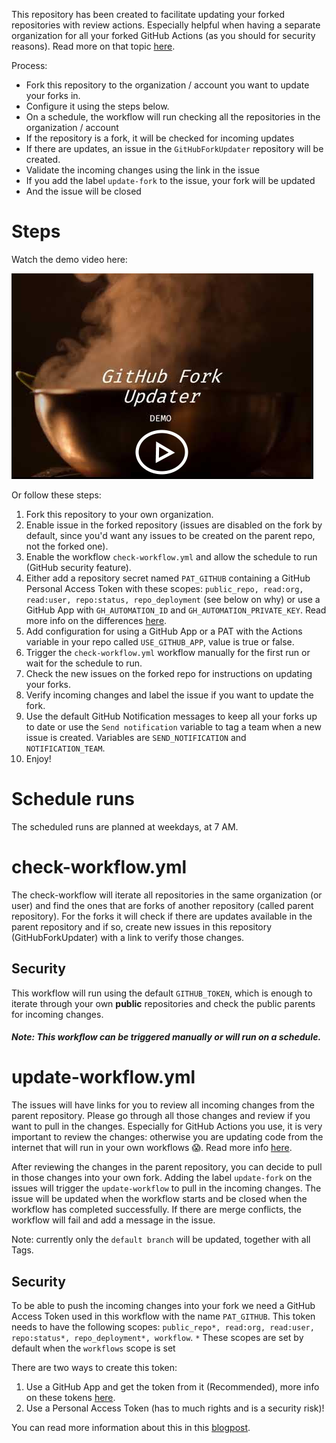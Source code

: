 This repository has been created to facilitate updating your forked repositories with review actions. Especially helpful when having a separate organization for all your forked GitHub Actions (as you should for security reasons). Read more on that topic [here](https://devopsjournal.io/blog/2021/02/06/GitHub-Actions-Forking-Repositories).

Process:
* Fork this repository to the organization / account you want to update your forks in.
* Configure it using the steps below.
* On a schedule, the workflow will run checking all the repositories in the organization / account
* If the repository is a fork, it will be checked for incoming updates
* If there are updates, an issue in the `GitHubForkUpdater` repository will be created.
* Validate the incoming changes using the link in the issue
* If you add the label `update-fork` to the issue, your fork will be updated
* And the issue will be closed

# Steps
Watch the demo video here:  

[![Watch the demo video here](video-image.png)](https://youtu.be/Jj033ffS1YQ)


Or follow these steps:
1. Fork this repository to your own organization.
1. Enable issue in the forked repository (issues are disabled on the fork by default, since you'd want any issues to be created on the parent repo, not the forked one).
1. Enable the workflow `check-workflow.yml` and allow the schedule to run (GitHub security feature).
1. Either add a repository secret named `PAT_GITHUB` containing a GitHub Personal Access Token with these scopes: `public_repo, read:org, read:user, repo:status, repo_deployment` (see below on why) or use a GitHub App with `GH_AUTOMATION_ID` and `GH_AUTOMATION_PRIVATE_KEY`. Read more info on the differences [here](https://devopsjournal.io/blog/2022/01/03/GitHub-Tokens).
1. Add configuration for using a GitHub App or a PAT with the Actions variable in your repo called `USE_GITHUB_APP`, value is true or false.
1. Trigger the `check-workflow.yml` workflow manually for the first run or wait for the schedule to run.
1. Check the new issues on the forked repo for instructions on updating your forks.
1. Verify incoming changes and label the issue if you want to update the fork.
1. Use the default GitHub Notification messages to keep all your forks up to date or use the `Send notification` variable to tag a team when a new issue is created. Variables are `SEND_NOTIFICATION` and `NOTIFICATION_TEAM`.
1. Enjoy!

# Schedule runs
The scheduled runs are planned at weekdays, at 7 AM.

# check-workflow.yml
The check-workflow will iterate all repositories in the same organization (or user) and find the ones that are forks of another repository (called parent repository). For the forks it will check if there are updates available in the parent repository and if so, create new issues in this repository (GitHubForkUpdater) with a link to verify those changes. 

## Security
This workflow will run using the default `GITHUB_TOKEN`, which is enough to iterate through your own **public** repositories and check the public parents for incoming changes.

##### Note: This workflow can be triggered manually or will run on a schedule.

# update-workflow.yml
The issues will have links for you to review all incoming changes from the parent repository. Please go through all those changes and review if you want to pull in the changes. Especially for GitHub Actions you use, it is very important to review the changes: otherwise you are updating code from the internet that will run in your own workflows 😱. Read more info [here](https://devopsjournal.io/blog/2021/12/11/GitHub-Actions-Maturity-Levels).

After reviewing the changes in the parent repository, you can decide to pull in those changes into your own fork. Adding the label `update-fork` on the issues will trigger the `update-workflow` to pull in the incoming changes. The issue will be updated when the workflow starts and be closed when the workflow has completed successfully. If there are merge conflicts, the workflow will fail and add a message in the issue.

Note: currently only the `default branch` will be updated, together with all Tags.

## Security 
To be able to push the incoming changes into your fork we need a GitHub Access Token used in this workflow with the name `PAT_GITHUB`. This token needs to have the following scopes: `public_repo*, read:org, read:user, repo:status*, repo_deployment*, workflow`. 
`*` These scopes are set by default when the `workflows` scope is set

There are two ways to create this token:
1. Use a GitHub App and get the token from it (Recommended), more info on these tokens [here](https://devopsjournal.io/blog/2022/01/03/GitHub-Tokens).
1. Use a Personal Access Token (has to much rights and is a security risk)!

You can read more information about this in this [blogpost](https://devopsjournal.io/blog/2022/01/03/GitHub-Tokens).

